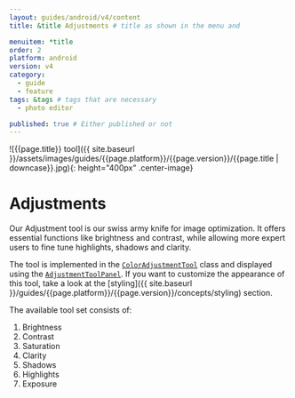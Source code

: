 ```yaml
---
layout: guides/android/v4/content
title: &title Adjustments # title as shown in the menu and 

menuitem: *title
order: 2
platform: android
version: v4
category: 
  - guide
  - feature
tags: &tags # tags that are necessary
  - photo editor 

published: true # Either published or not 
---
```


![{{page.title}} tool]({{ site.baseurl }}/assets/images/guides/{{page.platform}}/{{page.version}}/{{page.title | downcase}}.jpg){: height="400px" .center-image}

# Adjustments 

Our Adjustment tool is our swiss army knife for image optimization. It offers essential functions like brightness and contrast, while allowing more expert users to fine tune highlights, shadows and clarity.

The tool is implemented in the [`ColorAdjustmentTool`](https://static.photoeditorsdk.com/docs/android-v3/ly/img/android/sdk/tools/ColorAdjustmentTool.html) class and displayed using the [`AdjustmentToolPanel`](https://static.photoeditorsdk.com/docs/android-v3/ly/img/android/ui/panels/AdjustmentToolPanel.html). If you want to customize the appearance of this tool, take a look at the [styling]({{ site.baseurl }}/guides/{{page.platform}}/{{page.version}}/concepts/styling) section.

The available tool set consists of:

1. Brightness
2. Contrast
3. Saturation
4. Clarity
5. Shadows
6. Highlights
7. Exposure
